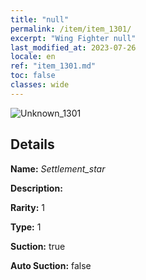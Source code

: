 ```yaml
---
title: "null"
permalink: /item/item_1301/
excerpt: "Wing Fighter null"
last_modified_at: 2023-07-26
locale: en
ref: "item_1301.md"
toc: false
classes: wide
---
```



 ![Unknown_1301](/images/item/Settlement_star_p.png)



## Details

 **Name:** *Settlement_star* 

 **Description:** 

 **Rarity:** 1 

 **Type:** 1 

 **Suction:** true 

 **Auto Suction:** false 


